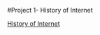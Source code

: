 #Project 1- History of Internet

[History of Internet](http://project1ug5sravya.eastus.azurecontainer.io/index.html)
